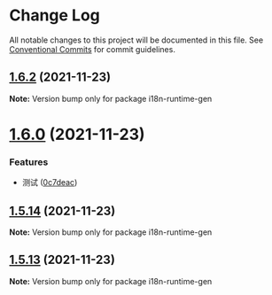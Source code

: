 # Change Log

All notable changes to this project will be documented in this file.
See [Conventional Commits](https://conventionalcommits.org) for commit guidelines.

## [1.6.2](https://github.com/LongJinCen/front-tools/compare/i18n-runtime-gen@1.6.1...i18n-runtime-gen@1.6.2) (2021-11-23)

**Note:** Version bump only for package i18n-runtime-gen

# [1.6.0](https://github.com/LongJinCen/front-tools/compare/i18n-runtime-gen@1.5.15...i18n-runtime-gen@1.6.0) (2021-11-23)

### Features

- 测试 ([0c7deac](https://github.com/LongJinCen/front-tools/commit/0c7deac2df0ee44783a4a421b311aa55883d1f57))

## [1.5.14](https://github.com/LongJinCen/front-tools/compare/i18n-runtime-gen@1.5.13...i18n-runtime-gen@1.5.14) (2021-11-23)

**Note:** Version bump only for package i18n-runtime-gen

## [1.5.13](https://github.com/LongJinCen/front-tools/compare/i18n-runtime-gen@1.5.12...i18n-runtime-gen@1.5.13) (2021-11-23)

**Note:** Version bump only for package i18n-runtime-gen

